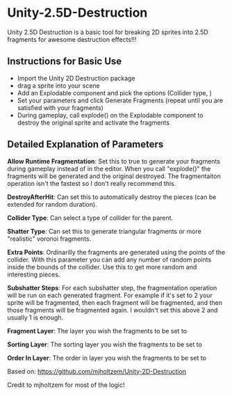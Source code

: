 # Unity-2.5D-Destruction
Unity 2.5D Destruction is a basic tool for breaking 2D sprites into 2.5D fragments for awesome destruction effects!!!

## Instructions for Basic Use
* Import the Unity 2D Destruction package
* drag a sprite into your scene
* Add an Explodable component and pick the options (Collider type, )
* Set your parameters and click Generate Fragments (repeat until you are satisfied with your fragments)
* During gameplay, call explode() on the Explodable component to destroy the original sprite and activate the fragments

## Detailed Explanation of Parameters
**Allow Runtime Fragmentation**: Set this to true to generate your fragments during gameplay instead of in the editor. When you call "explode()" the fragments will be generated and the original destroyed.
The fragmentaiton operation isn't the fastest so I don't really recommend this.

**DestroyAfterHit**: Can set this to automatically destroy the pieces (can be extended for random duration).

**Collider Type**: Can select a type of collider for the parent.

**Shatter Type**: Can set this to generate triangular fragments or more "realistic" voronoi fragments.

**Extra Points**: Ordinarilly the fragments are generated using the points of the collider. With this parameter you can add any number of random points inside the bounds of the collider.
Use this to get more random and interesting pieces.

**Subshatter Steps**: For each subshatter step, the fragmentation operation will be run on each generated fragment. For example if it's set to 2 your sprite will be fragmented, then each fragment
will be fragmented, and then those fragments will be fragmented again. I wouldn't set this above 2 and usually 1 is enough.

**Fragment Layer**: The layer you wish the fragments to be set to

**Sorting Layer**: The sorting layer you wish the fragments to be set to

**Order In Layer**: The order in layer you wish the fragments to be set to

Based on: https://github.com/mjholtzem/Unity-2D-Destruction

Credit to mjholtzem for most of the logic!